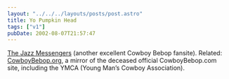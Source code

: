 ```yaml
---
layout: "../../../layouts/posts/post.astro"
title: Yo Pumpkin Head
tags: ["v1"]
pubDate: 2002-08-07T21:57:47
---
```


[The Jazz Messengers][1] (another excellent Cowboy Bebop fansite). Related: [CowboyBebop.org][2], a mirror of the deceased official CowboyBebop.com site, including the YMCA (Young Man&#8217;s Cowboy Association).

[1]: http://www.jazzmess.com/ "Cowboy Bebop: The Jazz Messengers"
[2]: http://www.cowboybebop.org/ "CowboyBebop.org: Mirror of defunct CowboyBebop.com"
